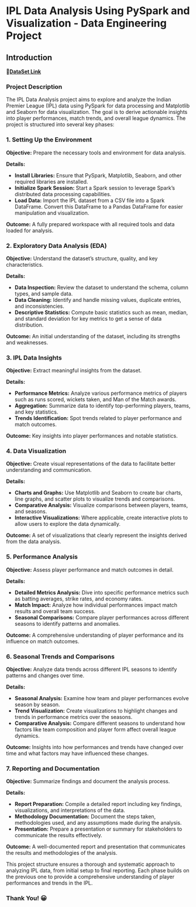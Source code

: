 # **IPL Data Analysis Using PySpark and Visualization - Data Engineering Project**

## **Introduction**

**📌[DataSet Link](https://data.world/raghu543/ipl-data-till-2017-)**

### **Project Description**

The IPL Data Analysis project aims to explore and analyze the Indian Premier League (IPL) data using PySpark for data processing and Matplotlib and Seaborn for data visualization. The goal is to derive actionable insights into player performances, match trends, and overall league dynamics. The project is structured into several key phases:

### **1. Setting Up the Environment**

**Objective:** Prepare the necessary tools and environment for data analysis.

**Details:**
- **Install Libraries:** Ensure that PySpark, Matplotlib, Seaborn, and other required libraries are installed.
- **Initialize Spark Session:** Start a Spark session to leverage Spark’s distributed data processing capabilities.
- **Load Data:** Import the IPL dataset from a CSV file into a Spark DataFrame. Convert this DataFrame to a Pandas DataFrame for easier manipulation and visualization.

**Outcome:** A fully prepared workspace with all required tools and data loaded for analysis.

### **2. Exploratory Data Analysis (EDA)**

**Objective:** Understand the dataset’s structure, quality, and key characteristics.

**Details:**
- **Data Inspection:** Review the dataset to understand the schema, column types, and sample data.
- **Data Cleaning:** Identify and handle missing values, duplicate entries, and inconsistencies.
- **Descriptive Statistics:** Compute basic statistics such as mean, median, and standard deviation for key metrics to get a sense of data distribution.

**Outcome:** An initial understanding of the dataset, including its strengths and weaknesses.

### **3. IPL Data Insights**

**Objective:** Extract meaningful insights from the dataset.

**Details:**
- **Performance Metrics:** Analyze various performance metrics of players such as runs scored, wickets taken, and Man of the Match awards.
- **Aggregation:** Summarize data to identify top-performing players, teams, and key statistics.
- **Trends Identification:** Spot trends related to player performance and match outcomes.

**Outcome:** Key insights into player performances and notable statistics.

### **4. Data Visualization**

**Objective:** Create visual representations of the data to facilitate better understanding and communication.

**Details:**
- **Charts and Graphs:** Use Matplotlib and Seaborn to create bar charts, line graphs, and scatter plots to visualize trends and comparisons.
- **Comparative Analysis:** Visualize comparisons between players, teams, and seasons.
- **Interactive Visualizations:** Where applicable, create interactive plots to allow users to explore the data dynamically.

**Outcome:** A set of visualizations that clearly represent the insights derived from the data analysis.

### **5. Performance Analysis**

**Objective:** Assess player performance and match outcomes in detail.

**Details:**
- **Detailed Metrics Analysis:** Dive into specific performance metrics such as batting averages, strike rates, and economy rates.
- **Match Impact:** Analyze how individual performances impact match results and overall team success.
- **Seasonal Comparisons:** Compare player performances across different seasons to identify patterns and anomalies.

**Outcome:** A comprehensive understanding of player performance and its influence on match outcomes.

### **6. Seasonal Trends and Comparisons**

**Objective:** Analyze data trends across different IPL seasons to identify patterns and changes over time.

**Details:**
- **Seasonal Analysis:** Examine how team and player performances evolve season by season.
- **Trend Visualization:** Create visualizations to highlight changes and trends in performance metrics over the seasons.
- **Comparative Analysis:** Compare different seasons to understand how factors like team composition and player form affect overall league dynamics.

**Outcome:** Insights into how performances and trends have changed over time and what factors may have influenced these changes.

### **7. Reporting and Documentation**

**Objective:** Summarize findings and document the analysis process.

**Details:**
- **Report Preparation:** Compile a detailed report including key findings, visualizations, and interpretations of the data.
- **Methodology Documentation:** Document the steps taken, methodologies used, and any assumptions made during the analysis.
- **Presentation:** Prepare a presentation or summary for stakeholders to communicate the results effectively.

**Outcome:** A well-documented report and presentation that communicates the results and methodologies of the analysis.

This project structure ensures a thorough and systematic approach to analyzing IPL data, from initial setup to final reporting. Each phase builds on the previous one to provide a comprehensive understanding of player performances and trends in the IPL.

### **Thank You!** 😀
